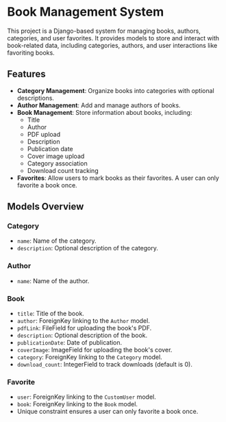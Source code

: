 # Book Management System

This project is a Django-based system for managing books, authors, categories, and user favorites. It provides models to store and interact with book-related data, including categories, authors, and user interactions like favoriting books.

## Features

- **Category Management**: Organize books into categories with optional descriptions.
- **Author Management**: Add and manage authors of books.
- **Book Management**: Store information about books, including:
  - Title
  - Author
  - PDF upload
  - Description
  - Publication date
  - Cover image upload
  - Category association
  - Download count tracking
- **Favorites**: Allow users to mark books as their favorites. A user can only favorite a book once.

## Models Overview

### Category
- `name`: Name of the category.
- `description`: Optional description of the category.

### Author
- `name`: Name of the author.

### Book
- `title`: Title of the book.
- `author`: ForeignKey linking to the `Author` model.
- `pdfLink`: FileField for uploading the book's PDF.
- `description`: Optional description of the book.
- `publicationDate`: Date of publication.
- `coverImage`: ImageField for uploading the book's cover.
- `category`: ForeignKey linking to the `Category` model.
- `download_count`: IntegerField to track downloads (default is 0).

### Favorite
- `user`: ForeignKey linking to the `CustomUser` model.
- `book`: ForeignKey linking to the `Book` model.
- Unique constraint ensures a user can only favorite a book once.
